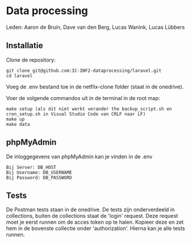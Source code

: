 # Data processing
Leden:
Aaron de Bruin, 
Dave van den Berg, 
Lucas Wanink, 
Lucas Lübbers

## Installatie
Clone de repository:
```
git clone git@github.com:IC-INF2-dataprocessing/laravel.git
cd laravel
```
Voeg de .env bestand toe in de netflix-clone folder (staat in de onedrive).

Voer de volgende commandos uit in de terminal in de root map:
```
make setup (als dit niet werkt verander the backup_script.sh en cron_setup.sh in Visual Studio Code van CRLF naar LF)
make up
make data
```

## phpMyAdmin
De inloggegevens van phpMyAdmin kan je vinden in de .env
```
Bij Server: DB_HOST
Bij Username: DB_USERNAME
Bij Password: DB_PASSWORD
```

## Tests
De Postman tests staan in de onedrive. De tests zijn onderverdeeld in collections, buiten de collections staat de 'login' request. Deze request moet je eerst runnen om de acces token op te halen. Kopieer deze en zet hem in de bovenste collectie onder 'authorization'. Hierna kan je alle tests runnen.
